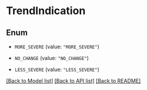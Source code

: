 # TrendIndication

## Enum


* `MORE_SEVERE` (value: `"MORE_SEVERE"`)

* `NO_CHANGE` (value: `"NO_CHANGE"`)

* `LESS_SEVERE` (value: `"LESS_SEVERE"`)


[[Back to Model list]](../README.md#documentation-for-models) [[Back to API list]](../README.md#documentation-for-api-endpoints) [[Back to README]](../README.md)



